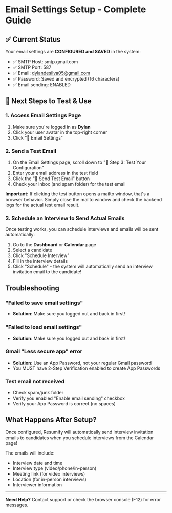 # Email Settings Setup - Complete Guide

## ✅ Current Status

Your email settings are **CONFIGURED and SAVED** in the system:
- ✅ SMTP Host: smtp.gmail.com
- ✅ SMTP Port: 587
- ✅ Email: dylandesilva05@gmail.com
- ✅ Password: Saved and encrypted (16 characters)
- ✅ Email sending: ENABLED

## 🔧 Next Steps to Test & Use

### 1. Access Email Settings Page
1. Make sure you're logged in as **Dylan**
2. Click your user avatar in the top-right corner
3. Click "📧 Email Settings"

### 2. Send a Test Email
1. On the Email Settings page, scroll down to "🧪 Step 3: Test Your Configuration"
2. Enter your email address in the test field
3. Click the "📨 Send Test Email" button
4. Check your inbox (and spam folder) for the test email

**Important:** If clicking the test button opens a mailto window, that's a browser behavior. Simply close the mailto window and check the backend logs for the actual test email result.

### 3. Schedule an Interview to Send Actual Emails
Once testing works, you can schedule interviews and emails will be sent automatically:
1. Go to the **Dashboard** or **Calendar** page
2. Select a candidate
3. Click "Schedule Interview"
4. Fill in the interview details
5. Click "Schedule" - the system will automatically send an interview invitation email to the candidate!

## Troubleshooting

### "Failed to save email settings"
- **Solution**: Make sure you logged out and back in first!

### "Failed to load email settings"
- **Solution**: Make sure you logged out and back in first!

### Gmail "Less secure app" error
- **Solution**: Use an App Password, not your regular Gmail password
- You MUST have 2-Step Verification enabled to create App Passwords

### Test email not received
- Check spam/junk folder
- Verify you enabled "Enable email sending" checkbox
- Verify your App Password is correct (no spaces)

## What Happens After Setup?

Once configured, Resumify will automatically send interview invitation emails to candidates when you schedule interviews from the Calendar page!

The emails will include:
- Interview date and time
- Interview type (video/phone/in-person)
- Meeting link (for video interviews)
- Location (for in-person interviews)
- Interviewer information

---

**Need Help?** Contact support or check the browser console (F12) for error messages.
